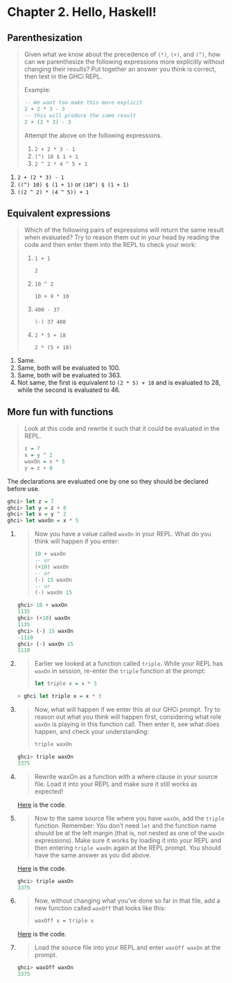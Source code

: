 # Chapter 2. Hello, Haskell!

## Parenthesization
> Given what we know about the precedence of `(*)`, `(+)`, and `(^)`, how can we parenthesize the following expressions more explicitly without changing their results? Put together an answer you think is correct, then test in the GHCi REPL.
>
> Example:
> ```haskell
> -- We want too make this more explicit
> 2 + 2 * 3 - 3
> -- this will produce the same result
> 2 + (2 * 3) - 3
> ```
>
> Attempt the above on the following expressions.
> 1. `2 + 2 * 3 - 1`
> 2. `(^) 10 $ 1 + 1`
> 3. `2 ^ 2 * 4 ^ 5 + 1`
1. `2 + (2 * 3) - 1`
2. `((^) 10) $ (1 + 1)` or `(10^) $ (1 + 1)`
3. `((2 ^ 2) * (4 ^ 5)) + 1`

## Equivalent expressions
> Which of the following pairs of expressions will return the same result when evaluated? Try to reason them out in your head by reading the code and then enter them into the REPL to check your work:
> 1. `1 + 1`
>
>    `2`
> 2. `10 ^ 2`
>
>    `10 + 9 * 10`
> 3. `400 - 37`
>
>    `(-) 37 400`
> 4. `2 * 5 + 18`
>
>    `2 * (5 + 18)`
1. Same.
2. Same, both will be evaluated to 100.
3. Same, both will be evaluated to 363.
4. Not same, the first is equivalent to `(2 * 5) + 18` and is evaluated to 28, while the second is evaluated to 46.

## More fun with functions
> Look at this code and rewrite it such that it could be evaluated in the REPL.
> 
> ```haskell
> z = 7
> x = y ^ 2
> waxOn = x * 5
> y = z + 8
> ```
The declarations are evaluated one by one so they should be declared before use.
```haskell
ghci> let z = 7
ghci> let y = z + 8
ghci> let x = y ^ 2
ghci> let waxOn = x * 5
```
1. > Now you have a value called `waxOn` in your REPL. What do you think will happen if you enter:
   > 
   > ```haskell
   > 10 + waxOn
   > -- or
   > (+10) waxOn 
   > -- or
   > (-) 15 waxOn 
   > -- or
   > (-) waxOn 15
   > ```
   ```haskell
   ghci> 10 + waxOn
   1135
   ghci> (+10) waxOn
   1135
   ghci> (-) 15 waxOn
   -1110
   ghci> (-) waxOn 15
   1110
   ```
2. > Earlier we looked at a function called `triple`. While your REPL has `waxOn` in session, re-enter the `triple` function at the prompt:
   > ```haskell
   > let triple x = x * 3
   > ```
   ```haskell
   > ghci let triple x = x * 3
   ```
3. > Now, what will happen if we enter this at our GHCi prompt. Try to reason out what you think will happen first, considering what role `waxOn` is playing in this function call. Then enter it, see what does happen, and check your understanding:
   > ```haskell
   > triple waxOn
   > ```
   ```haskell
   ghci> triple waxOn
   3375
   ```
4. > Rewrite waxOn as a function with a where clause in your source file. Load it into your REPL and make sure it still works as expected!

   [Here](./waxOn-4.hs) is the code.

5. > Now to the same source file where you have `waxOn`, add the `triple` function. Remember: You don’t need `let` and the function name should be at the left margin (that is, not nested as one of the `waxOn` expressions). Make sure it works by loading it into your REPL and then entering `triple waxOn` again at the REPL prompt. You should have the same answer as you did above.

   [Here](./waxOn-5.hs) is the code.
   ```haskell
   ghci> triple waxOn
   3375
   ```

6. > Now, without changing what you’ve done so far in that file, add a new function called `waxOff` that looks like this:
   > ```haskell
   > waxOff x = triple x
   > ```

   [Here](./waxOn-6.hs) is the code.

7. > Load the source file into your REPL and enter `waxOff waxOn` at the prompt.

   ```haskell
   ghci> waxOff waxOn
   3375
   ```